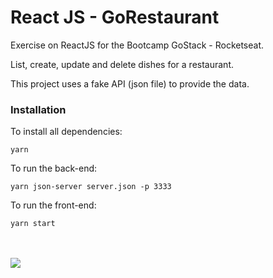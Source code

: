 # React JS - GoRestaurant

Exercise on ReactJS for the Bootcamp GoStack - Rocketseat.

List, create, update and delete dishes for a restaurant.

This project uses a fake API (json file) to provide the data.


### Installation

To install all dependencies:

```
yarn
```


To run the back-end:

```
yarn json-server server.json -p 3333
```

To run the front-end:

```
yarn start
```


<br/><br/>
![](gorestaurant.gif)
